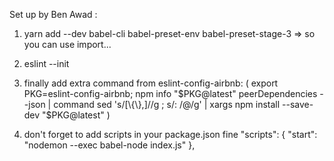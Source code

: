 Set up by Ben Awad
:

1) yarn add --dev babel-cli babel-preset-env babel-preset-stage-3
=> so you can use import...

2) eslint --init
3) finally add extra command from eslint-config-airbnb:
(
  export PKG=eslint-config-airbnb;
  npm info "$PKG@latest" peerDependencies --json | command sed 's/[\{\},]//g ; s/: /@/g' | xargs npm install --save-dev "$PKG@latest"
)
4) don't forget to add scripts in your package.json fine
  "scripts": {
    "start": "nodemon --exec babel-node index.js"
  },